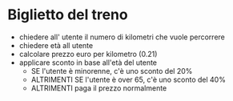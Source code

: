 # Biglietto del treno

- chiedere all' utente il numero di kilometri che vuole percorrere
- chiedere età all utente
- calcolare prezzo euro per kilometro (0.21)
- applicare sconto in base all'età del utente
  - SE l'utente è minorenne, c'è uno sconto del 20%
  - ALTRIMENTI SE l'utente è over 65, c'è uno sconto del 40%
  - ALTRIMENTI paga il prezzo normalmente  
